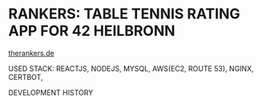 # RANKERS: TABLE TENNIS RATING APP FOR 42 HEILBRONN

[therankers.de](https://therankers.de)

USED STACK: REACTJS, NODEJS, MYSQL, AWS(EC2, ROUTE 53), NGINX, CERTBOT,

DEVELOPMENT HISTORY
